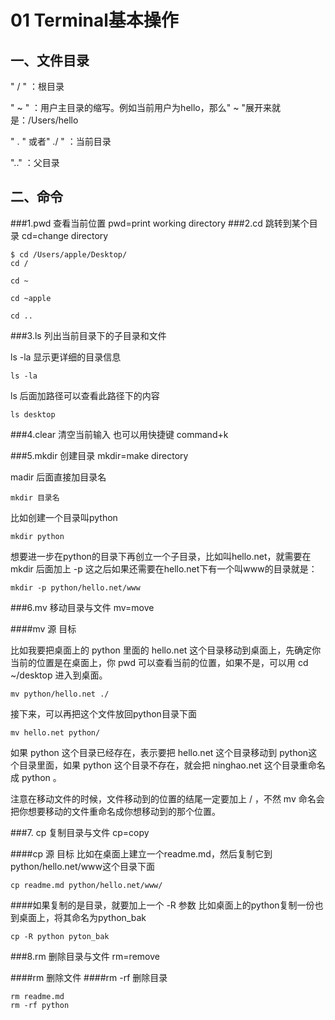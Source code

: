 # 01 Terminal基本操作

## 一、文件目录


" / "  ：根目录

" ~ " ：用户主目录的缩写。例如当前用户为hello，那么" ~ "展开来就是：/Users/hello

" . " 或者"  ./  " ：当前目录

".."   ：父目录
## 二、命令

###1.pwd 查看当前位置
pwd=print working directory 
###2.cd 跳转到某个目录
cd=change directory

~~~
$ cd /Users/apple/Desktop/
cd /

cd ~

cd ~apple

cd ..

~~~

###3.ls 列出当前目录下的子目录和文件

ls -la 显示更详细的目录信息

~~~
ls -la
~~~
ls 后面加路径可以查看此路径下的内容

~~~
ls desktop
~~~

###4.clear 清空当前输入
也可以用快捷键 command+k

###5.mkdir 创建目录
mkdir=make directory

madir 后面直接加目录名

~~~
mkdir 目录名
~~~

比如创建一个目录叫python

~~~
mkdir python
~~~

想要进一步在python的目录下再创立一个子目录，比如叫hello.net，就需要在mkdir 后面加上 -p
这之后如果还需要在hello.net下有一个叫www的目录就是：

~~~
mkdir -p python/hello.net/www
~~~

###6.mv 移动目录与文件
mv=move

####mv 源 目标

比如我要把桌面上的 python 里面的 hello.net 这个目录移动到桌面上，先确定你当前的位置是在桌面上，你 pwd 可以查看当前的位置，如果不是，可以用 cd ~/desktop 进入到桌面。

~~~
mv python/hello.net ./
~~~

接下来，可以再把这个文件放回python目录下面

~~~
mv hello.net python/
~~~


如果 python 这个目录已经存在，表示要把 hello.net 这个目录移动到 python这个目录里面，如果 python 这个目录不存在，就会把 ninghao.net 这个目录重命名成 python 。

注意在移动文件的时候，文件移动到的位置的结尾一定要加上 / ，不然 mv 命名会把你想要移动的文件重命名成你想移动到的那个位置。

###7. cp 复制目录与文件
cp=copy

####cp 源 目标
比如在桌面上建立一个readme.md，然后复制它到python/hello.net/www这个目录下面

~~~
cp readme.md python/hello.net/www/
~~~

####如果复制的是目录，就要加上一个 -R 参数
比如桌面上的python复制一份也到桌面上，将其命名为python_bak

~~~
cp -R python pyton_bak
~~~

###8.rm 删除目录与文件
rm=remove

####rm 删除文件
####rm -rf 删除目录

~~~ 
rm readme.md
rm -rf python
~~~
